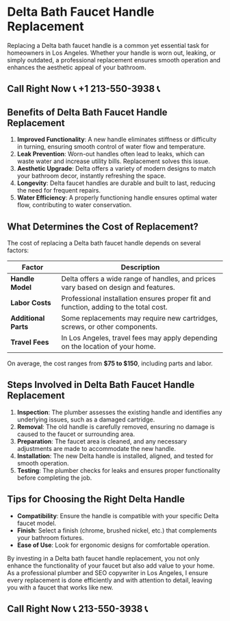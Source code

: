 # Delta Bath Faucet Handle Replacement  

Replacing a Delta bath faucet handle is a common yet essential task for homeowners in Los Angeles. Whether your handle is worn out, leaking, or simply outdated, a professional replacement ensures smooth operation and enhances the aesthetic appeal of your bathroom.  

## Call Right Now 📞 +1 213-550-3938 📞

## Benefits of Delta Bath Faucet Handle Replacement  

1. **Improved Functionality**: A new handle eliminates stiffness or difficulty in turning, ensuring smooth control of water flow and temperature.  
2. **Leak Prevention**: Worn-out handles often lead to leaks, which can waste water and increase utility bills. Replacement solves this issue.  
3. **Aesthetic Upgrade**: Delta offers a variety of modern designs to match your bathroom decor, instantly refreshing the space.  
4. **Longevity**: Delta faucet handles are durable and built to last, reducing the need for frequent repairs.  
5. **Water Efficiency**: A properly functioning handle ensures optimal water flow, contributing to water conservation.  

## What Determines the Cost of Replacement?  

The cost of replacing a Delta bath faucet handle depends on several factors:  

| **Factor**               | **Description**                                                                 |
|--------------------------|---------------------------------------------------------------------------------|
| **Handle Model**         | Delta offers a wide range of handles, and prices vary based on design and features. |
| **Labor Costs**          | Professional installation ensures proper fit and function, adding to the total cost. |
| **Additional Parts**     | Some replacements may require new cartridges, screws, or other components.          |
| **Travel Fees**          | In Los Angeles, travel fees may apply depending on the location of your home.      |

On average, the cost ranges from **$75 to $150**, including parts and labor.  

## Steps Involved in Delta Bath Faucet Handle Replacement  

1. **Inspection**: The plumber assesses the existing handle and identifies any underlying issues, such as a damaged cartridge.  
2. **Removal**: The old handle is carefully removed, ensuring no damage is caused to the faucet or surrounding area.  
3. **Preparation**: The faucet area is cleaned, and any necessary adjustments are made to accommodate the new handle.  
4. **Installation**: The new Delta handle is installed, aligned, and tested for smooth operation.  
5. **Testing**: The plumber checks for leaks and ensures proper functionality before completing the job.  

## Tips for Choosing the Right Delta Handle  

- **Compatibility**: Ensure the handle is compatible with your specific Delta faucet model.  
- **Finish**: Select a finish (chrome, brushed nickel, etc.) that complements your bathroom fixtures.  
- **Ease of Use**: Look for ergonomic designs for comfortable operation.  

By investing in a Delta bath faucet handle replacement, you not only enhance the functionality of your faucet but also add value to your home. As a professional plumber and SEO copywriter in Los Angeles, I ensure every replacement is done efficiently and with attention to detail, leaving you with a faucet that works like new.
## Call Right Now 📞 213-550-3938 📞